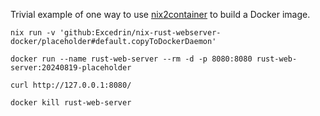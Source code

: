 Trivial example of one way to use [nix2container](https://github.com/nlewo/nix2container) to build a Docker image.

```
nix run -v 'github:Excedrin/nix-rust-webserver-docker/placeholder#default.copyToDockerDaemon'

docker run --name rust-web-server --rm -d -p 8080:8080 rust-web-server:20240819-placeholder

curl http://127.0.0.1:8080/

docker kill rust-web-server
```

